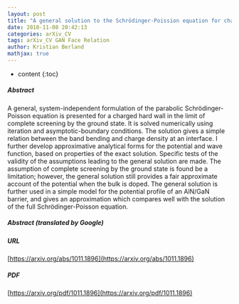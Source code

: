 ```yaml
---
layout: post
title: "A general solution to the Schrödinger-Poission equation for charged hard wall: Application to potential profile of an AlN/GaN barrier structure"
date: 2010-11-08 20:42:13
categories: arXiv_CV
tags: arXiv_CV GAN Face Relation
author: Kristian Berland
mathjax: true
---
```


* content
{:toc}

##### Abstract
A general, system-independent formulation of the parabolic Schrödinger-Poisson equation is presented for a charged hard wall in the limit of complete screening by the ground state. It is solved numerically using iteration and asymptotic-boundary conditions. The solution gives a simple relation between the band bending and charge density at an interface. I further develop approximative analytical forms for the potential and wave function, based on properties of the exact solution. Specific tests of the validity of the assumptions leading to the general solution are made. The assumption of complete screening by the ground state is found be a limitation; however, the general solution still provides a fair approximate account of the potential when the bulk is doped. The general solution is further used in a simple model for the potential profile of an AlN/GaN barrier, and gives an approximation which compares well with the solution of the full Schrödinger-Poisson equation.

##### Abstract (translated by Google)


##### URL
[https://arxiv.org/abs/1011.1896](https://arxiv.org/abs/1011.1896)

##### PDF
[https://arxiv.org/pdf/1011.1896](https://arxiv.org/pdf/1011.1896)


